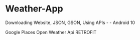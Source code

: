 # Weather-App
Downloading Website, JSON, GSON, Using APIs - - Android 10 

Google Places
Open Weather Api
RETROFIT
